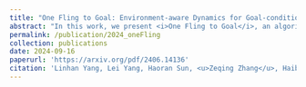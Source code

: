 ```yaml
---
title: "One Fling to Goal: Environment-aware Dynamics for Goal-conditioned Fabric Flinging"
abstract: "In this work, we present <i>One Fling to Goal</i>, an algorithm capable of handling fabric pieces with diverse shapes and physical properties across various scenarios. <br/><img src='/images/publications/2024_oneFling.jpg'>"
permalink: /publication/2024_oneFling
collection: publications
date: 2024-09-16
paperurl: 'https://arxiv.org/pdf/2406.14136'
citation: 'Linhan Yang, Lei Yang, Haoran Sun, <u>Zeqing Zhang</u>, Haibin He, Fang Wan, Chaoyang Song, Jia Pan (2024). <br><i>The 16th International Workshop on the Algorithmic Foundations of Robotics (WAFR). Chicago, USA, October 7-9 2024</i>.'
---
```



